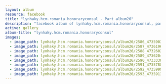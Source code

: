 ```yaml
---
layout: album
resource: facebook
title: "lynhaky.hcm.romania.honoraryconsul - Part album26"
description: "facebook album of lynhaky.hcm.romania.honoraryconsul, part album26."
active: gallery
album-title: "lynhaky.hcm.romania.honoraryconsul"
images:
  - image_path: lynhaky.hcm.romania.honoraryconsul/album26/2586_473590356_1145300616953897_392490407658674671_n.jpg
  - image_path: lynhaky.hcm.romania.honoraryconsul/album26/2587_473619618_1145300546953904_6891696274108021363_n.jpg
  - image_path: lynhaky.hcm.romania.honoraryconsul/album26/2588_473260266_1145300596953899_2192376464323178054_n.jpg
  - image_path: lynhaky.hcm.romania.honoraryconsul/album26/2589_473620423_1145300600287232_5969242382886736148_n.jpg
  - image_path: lynhaky.hcm.romania.honoraryconsul/album26/2590_473333821_1145300563620569_4866001187070383353_n.jpg
  - image_path: lynhaky.hcm.romania.honoraryconsul/album26/2591_473578814_1145300606953898_1323274249870184953_n.jpg
  - image_path: lynhaky.hcm.romania.honoraryconsul/album26/2592_473599911_1145300603620565_3695690081639442569_n.jpg
  - image_path: lynhaky.hcm.romania.honoraryconsul/album26/2593_473591380_1145300543620571_7743738329038753216_n.jpg
---
```

